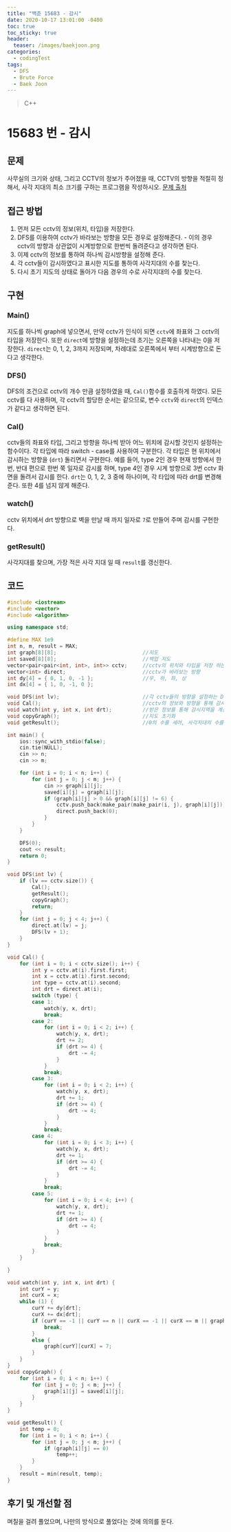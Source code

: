 ```yaml
---
title: "백준 15683 - 감시"
date: 2020-10-17 13:01:00 -0400
toc: true
toc_sticky: true
header:
  teaser: /images/baekjoon.png
categories: 
  - codingTest
tags:
  - DFS
  - Brute Force
  - Baek Joon
---
```


> C++ 

15683 번 - 감시
=============
 
## 문제
사무실의 크기와 상태, 그리고 CCTV의 정보가 주어졌을 때, CCTV의 방향을 적절히 정해서, 사각 지대의 최소 크기를 구하는 프로그램을 작성하시오.
[문제 출처](https://www.acmicpc.net/problem/15683)

## 접근 방법 
1. 먼저 모든 cctv의 정보(위치, 타입)을 저장한다.
2. DFS를 이용하여 cctv가 바라보는 방향을 모든 경우로 설정해준다. - 이의 경우 cctv의 방향과 상관없이 시계방향으로 한번씩 돌려준다고 생각하면 된다.
3. 이제 cctv의 정보를 통하여 하나씩 감시방향을 설정해 준다.
4. 각 cctv들이 감시하였다고 표시한 지도를 통하여 사각지대의 수를 찾는다.
5. 다시 초기 지도의 상태로 돌아가 다음 경우의 수로 사각지대의 수를 찾는다.

## 구현
### Main()
지도를 하나씩 graph에 넣으면서, 만약 cctv가 인식이 되면 `cctv`에 좌표와 그 cctv의 타입을 저장한다.
또한 `direct`에 방향을 설정하는데 초기는 오른쪽을 나타내는 0을 저장한다.
`direct`는 0, 1, 2, 3까지 저장되며, 차례대로 오른쪽에서 부터 시계방향으로 돈다고 생각한다.

### DFS()
DFS의 조건으로 cctv의 개수 만큼 설정하였을 때, `Cal()`함수를 호출하게 하였다. 모든 cctv를 다 사용하며, 각 cctv의 할당한 순서는 같으므로, 변수 `cctv`와 `direct`의 인덱스가 같다고 생각하면 된다.

### Cal()
cctv들의 좌표와 타입, 그리고 방향을 하나씩 받아 어느 위치에 감시할 것인지 설정하는 함수이다.
각 타입에 따라 switch - case를 사용하여 구분한다.
각 타입은 현 위치에서 감시하는 방향을 (`drt`) 돌리면서 구현한다.
예를 들어, type 2인 경우 현재 방향에서 한번, 반대 편으로 한번 쭉 일자로 감시를 하며, type 4인 경우 시게 방향으로 3번 cctv 화면을 돌려서 감시를 한다.
`drt`는 0, 1, 2, 3 중에 하나이며, 각 타입에 따라 drt를 변경해준다.
또한 4를 넘지 않게 해준다.

### watch()
cctv 위치에서 drt 방향으로 벽을 만날 때 까지 일자로 `7`로 만들어 주며 감시를 구현한다.

### getResult()
사각지대를 찾으며, 가장 적은 사각 지대 일 때 `result`를 갱신한다.

## 코드 
```c++
#include <iostream>
#include <vector>
#include <algorithm>

using namespace std;

#define MAX 1e9
int n, m, result = MAX;
int graph[8][8];                            //지도
int saved[8][8];                            //백업 지도
vector<pair<pair<int, int>, int>> cctv;     //cctv의 위치와 타입을 저장 하는 객체
vector<int> direct;                         //cctv가 바라보는 방향
int dy[4] = { 0, 1, 0, -1 };                //우, 하, 좌, 상
int dx[4] = { 1, 0, -1, 0 };

void DFS(int lv);                           //각 cctv들의 방향을 설정하는 DFS
void Cal();                                 //cctv의 정보와 방향을 통해 감시 지역을 설정하는 함수
void watch(int y, int x, int drt);          //받은 정보를 통해 감시지역을 계산하는 함수
void copyGraph();                           //지도 초기화
void getResult();                           //0의 수를 세어, 사각지대의 수를 계산

int main() {
    ios::sync_with_stdio(false);
    cin.tie(NULL);
    cin >> n;
    cin >> m;

    for (int i = 0; i < n; i++) {
        for (int j = 0; j < m; j++) {
            cin >> graph[i][j];
            saved[i][j] = graph[i][j];
            if (graph[i][j] > 0 && graph[i][j] != 6) {
                cctv.push_back(make_pair(make_pair(i, j), graph[i][j]));
                direct.push_back(0);
            }
        }
    }

    DFS(0);
    cout << result;
    return 0;
}

void DFS(int lv) {
    if (lv == cctv.size()) {
        Cal();
        getResult();
        copyGraph();
        return;
    }
    for (int j = 0; j < 4; j++) {
        direct.at(lv) = j;
        DFS(lv + 1);
    }
}

void Cal() {
    for (int i = 0; i < cctv.size(); i++) {
        int y = cctv.at(i).first.first;
        int x = cctv.at(i).first.second;
        int type = cctv.at(i).second;
        int drt = direct.at(i);
        switch (type) {
        case 1:
            watch(y, x, drt);
            break;
        case 2:
            for (int i = 0; i < 2; i++) {
                watch(y, x, drt);
                drt += 2;
                if (drt >= 4) {
                    drt -= 4;
                }
            }
            break;
        case 3:
            for (int i = 0; i < 2; i++) {
                watch(y, x, drt);
                drt += 1;
                if (drt >= 4) {
                    drt -= 4;
                }
            }
            break;
        case 4:
            for (int i = 0; i < 3; i++) {
                watch(y, x, drt);
                drt += 1;
                if (drt >= 4) {
                    drt -= 4;
                }
            }
            break;
        case 5:
            for (int i = 0; i < 4; i++) {
                watch(y, x, drt);
                drt += 1;
                if (drt >= 4) {
                    drt -= 4;
                }
            }
            break;
        }
    }

}

void watch(int y, int x, int drt) {
    int curY = y;
    int curX = x;
    while (1) {
        curY += dy[drt];
        curX += dx[drt];
        if (curY == -1 || curY == n || curX == -1 || curX == m || graph[curY][curX] == 6) {
            break;
        }
        else {
            graph[curY][curX] = 7;
        }
    }
}
void copyGraph() {
    for (int i = 0; i < n; i++) {
        for (int j = 0; j < m; j++) {
            graph[i][j] = saved[i][j];
        }
    }
}

void getResult() {
    int temp = 0;
    for (int i = 0; i < n; i++) {
        for (int j = 0; j < m; j++) {
            if (graph[i][j] == 0)
                temp++;
        }
    }
    result = min(result, temp);
}
```

## 후기 및 개선할 점
며칠을 걸려 풀었으며, 나만의 방식으로 풀었다는 것에 의의를 둔다.